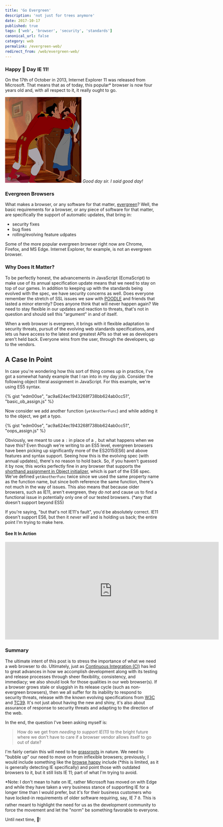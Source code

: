 ```yaml
---
title: 'Go Evergreen'
description: 'not just for trees anymore'
date: 2017-10-17
published: true
tags: ['web', 'browser', 'security', 'standards']
canonical_url: false
category: web
permalink: /evergreen-web/
redirect_from: /web/evergreen-web/
---
```


### Happy 🎂 Day IE 11!

On the 17th of October in 2013, Internet Explorer 11 was released from Microsoft. That means that as of today, this popular\* browser is now four years old and, with all respect to it, it really ought to go.

![Belle chucking Gaston out the door](./images/Out_Gaston.gif)
 *Good day sir. I said good day!*

### Evergreen Browsers

What makes a browser, or any software for that matter, [evergreen][evergreen-about]? Well, the basic requirements for a browser, or any piece of software for that matter, are specifically the support of automatic updates, that bring in:

- security fixes
- bug fixes
- rolling/evolving feature udpates

Some of the more popular evergreen browser right now are Chrome, Firefox, and MS Edge. Internet Explorer, for example, is not an evergreen browser.

### Why Does It Matter?

To be perfectly honest, the advancements in JavaScript (EcmaScript) to make use of its annual specification update means that we need to stay on top of our games. In addition to keeping up with the standards being evolved with the spec, we have security concerns as well. Does everyone remember the stretch of SSL issues we saw with [POODLE][poodle-about] and friends that lasted a minor eternity? Does anyone think that will never happen again? We need to stay flexible in our updates and reaction to threats, that's not in question and should sell this "argument" in and of itself.

When a web browser is evergreen, it brings with it flexible adaptation to security threats, pursuit of the evolving web standards specifications, and lets us have access to the latest and greatest APIs so that we as developers aren't held back. Everyone wins from the user, through the developers, up to the vendors.

## A Case In Point

In case you're wondering how this sort of thing comes up in practice, I've got a somewhat handy example that I ran into in my day job. Consider the following object literal assignment in JavaScript. For this example, we're using ES5 syntax.

{% gist "edm00se", "ac9a624ec1943268f738bb624ab0cc51", "basic_ob_assign.js" %}

Now consider we add another function (`yetAnotherFunc`) and while adding it to the object, we get a typo.

{% gist "edm00se", "ac9a624ec1943268f738bb624ab0cc51", "oops_assign.js" %}

Obviously, we meant to use a `:` in place of a `,` but what happens when we have this? Even though we're writing to an ES5 level, evergreen browsers have been picking up significantly more of the ES2015(ES6) and above features and syntax support. Seeing how this is the evolving spec (with annual updates), there's no reason to hold back. So, if you haven't guessed it by now, this works perfectly fine in any browser that supports the [shorthand assignment in Object initializer][obj-init-shorthand], which is part of the ES6 spec. We've defined `yetAnotherFunc` twice since we used the same property name as the function name, but since both reference the same function, there's not much in the way of issues. This also means that because older browsers, such as IE11, aren't evergreen, they _do not_ and cause us to find a functional issue in potentially only one of our tested browsers. (\*any that doesn't support beyond ES5)

If you're saying, "but that's not IE11's fault", you'd be absolutely correct. IE11 doesn't support ES6, but then it _never will_ and is holding us back; the entire point I'm trying to make here.

#### See It In Action

<iframe width="700"
    title="ES6 Object Initializer Effect via Typo"
    height="320"
    frameborder="0"
    src="https://codepen.io/edm00se/embed/JraNrJ/?height=378&theme-id=0&default-tab=js,result&embed-version=2">
  See the Pen <a href='https://codepen.io/edm00se/pen/JraNrJ/'>JraNrJ</a> by Eric McCormick (<a href='https://codepen.io/edm00se'>@edm00se</a>) on <a href='https://codepen.io'>CodePen</a>
</iframe>

### Summary

The ultimate intent of this post is to stress the importance of what we need a web browser to do. Ultimately, just as [Continuous Integration (CI)][ci-about] has led to great advances in how we accomplish development along with its testing and release processes through sheer flexibility, consistency, and immediacy; we also should look for those qualities in our web browser(s). If a browser grows stale or sluggish in its release cycle (such as non-evergreen browsers), then we all suffer for its inability to respond to security threats, release with the known evolving specifications from [W3C][w3c-about] and [TC39][tc39-about]. It's not just about having the new and shiny, it's also about assurance of response to security threats and adapting to the direction of the web.

In the end, the question I've been asking myself is:

> How do we get from _needing to support IE(11)_ to the bright future where we don't have to care if a browser vendor allows itself to go out of date?

I'm fairly certain this will need to be [grassroots][grassroots-about] in nature. We need to "bubble up" our need to move on from inflexible browsers; previously, I would include something like the [browse happy][browse-happy] include (\*this is limited, as it is generally detecting IE specifically) and point those with outdated browsers to it, but it still lists IE 11; part of what I'm trying to avoid.

\*Note: I don't mean to hate on IE, rather Microsoft has moved on with Edge and while they have taken a very business stance of supporting IE for a longer time than I would prefer, but it's for their business customers who have locked-in requirements of older software requiring, say, IE 7 ð. This is rather meant to highlight the need for us as the development community to force the movement and let the "norm" be something favorable to everyone.

Until next time, 🍻!

[evergreen-about]: https://www.hanselman.com/blog/TheEvergreenWeb.aspx
[obj-init-shorthand]: https://developer.mozilla.org/en-US/docs/Web/JavaScript/Reference/Operators/Object_initializer#New_notations_in_ECMAScript_2015
[poodle-about]: https://en.wikipedia.org/wiki/POODLE
[ie-version-history]: https://en.wikipedia.org/wiki/Internet_Explorer_version_history#Release_history_for_desktop_Windows_OS_version
[chrome-version-history]: https://en.wikipedia.org/wiki/Google_Chrome_version_history
[firefox-version-history]: https://en.wikipedia.org/wiki/Firefox_version_history#Rapid_releases
[edge-version-history]: https://en.wikipedia.org/wiki/Microsoft_Edge#Release_history
[ci-about]: https://en.wikipedia.org/wiki/Continuous_integration
[w3c-about]: https://www.w3.org/standards/
[tc39-about]: https://ecma-international.org/memento/TC39.htm
[browse-happy]: https://browsehappy.com/
[grassroots-about]: https://en.wikipedia.org/wiki/Grassroots
